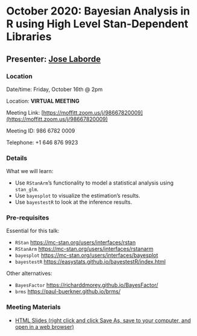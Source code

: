 # October 2020: Bayesian Analysis in R using High Level Stan-Dependent Libraries

## Presenter: [Jose Laborde](mailto:jose.laborde@moffitt.org)

### Location
Date/time: Friday, October 16th @ 2pm

Location: **VIRTUAL MEETING** 

Meeting Link: [https://moffitt.zoom.us/j/98667820009](https://moffitt.zoom.us/j/98667820009) 

Meeting ID:	986 6782 0009

Telephone:	+1 646 876 9923

### Details
What we will learn:
* Use `RStanArm`’s functionality to model a statistical analysis using `stan_glm`.
* Use `bayesplot` to visualize the estimation’s results.
* Use `bayestestR` to look at the inference results.

### Pre-requisites
Essential for this talk:
* `RStan` https://mc-stan.org/users/interfaces/rstan
* `RStanArm` https://mc-stan.org/users/interfaces/rstanarm
* `bayesplot` https://mc-stan.org/users/interfaces/bayesplot
* `bayestestR` https://easystats.github.io/bayestestR/index.html

Other alternatives:
* `BayesFactor` https://richarddmorey.github.io/BayesFactor/
* `brms` https://paul-buerkner.github.io/brms/

### Meeting Materials
* [HTML Slides (right click and click Save As, save to your computer, and open in a web browser)](BayesNotebookBiodataClub.html)
